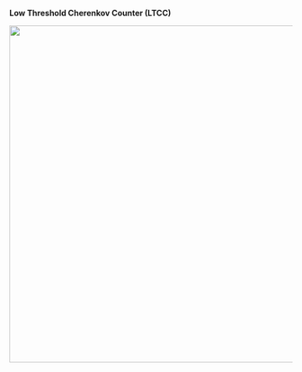 

<b>Low Threshold Cherenkov Counter (LTCC)</b> 


<p align="center">
<img src="https://github.com/JeffersonLab/clas12-manuals/blob/master/ltcc/ltcc.png"   height="600" width="600">
</p>
